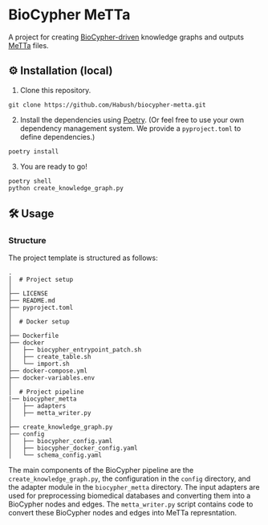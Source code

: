 # BioCypher MeTTa
A project for creating [BioCypher-driven](https://github.com/biocypher/biocypher) knowledge graphs and outputs 
[MeTTa](https://wiki.opencog.org/w/File:MeTTa_Specification.pdf) files.

## ⚙️ Installation (local)
1. Clone this repository.
```{bash}
git clone https://github.com/Habush/biocypher-metta.git
```

2. Install the dependencies using [Poetry](https://python-poetry.org/). (Or feel
free to use your own dependency management system. We provide a `pyproject.toml`
to define dependencies.)
```{bash}
poetry install
```
3. You are ready to go!
```{bash}
poetry shell
python create_knowledge_graph.py
```


## 🛠 Usage

### Structure
The project template is structured as follows:
```
.
│  # Project setup
│
├── LICENSE
├── README.md
├── pyproject.toml
│
│  # Docker setup
│
├── Dockerfile
├── docker
│   ├── biocypher_entrypoint_patch.sh
│   ├── create_table.sh
│   └── import.sh
├── docker-compose.yml
├── docker-variables.env
│
│  # Project pipeline
|── biocypher_metta
│   ├── adapters
│   ├── metta_writer.py
│
├── create_knowledge_graph.py
├── config
│   ├── biocypher_config.yaml
│   ├── biocypher_docker_config.yaml
│   └── schema_config.yaml
```

The main components of the BioCypher pipeline are the
`create_knowledge_graph.py`, the configuration in the `config` directory, and
the adapter module in the `biocypher_metta` directory. The input adapters are used for preprocessing biomedical 
databases and converting them into a BioCypher nodes and edges. The `metta_writer.py` script contains code to convert 
these BioCypher nodes and edges into MeTTa represntation.
